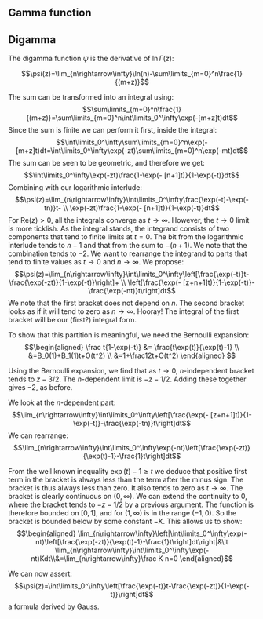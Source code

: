 <article>

# Gamma function

## Digamma

The digamma function $\psi$ is the derivative of $\ln\Gamma(z)$:

$$\psi(z)=\lim_{n\rightarrow\infty}\ln(n)-\sum\limits_{m=0}^n\frac{1}{(m+z)}$$

The sum can be transformed into an integral using:
$$\sum\limits_{m=0}^n\frac{1}{(m+z)}=\sum\limits_{m=0}^n\int\limits_0^\infty\exp(-[m+z]t)dt$$
Since the sum is finite we can perform it first, inside the integral:
$$\int\limits_0^\infty\sum\limits_{m=0}^n\exp(-[m+z]t)dt=\int\limits_0^\infty\exp(-zt)\sum\limits_{m=0}^n\exp(-mt)dt$$
The sum can be seen to be geometric, and therefore we get:
$$\int\limits_0^\infty\exp(-zt)\frac{1-\exp(-
[n+1]t)}{1-\exp(-t)}dt$$
Combining with our logarithmic interlude:
$$\psi(z)=\lim_{n\rightarrow\infty}\int\limits_0^\infty\frac{\exp(-t)-\exp(-tn)}t- \\ \exp(-zt)\frac{1-\exp(-
[n+1]t)}{1-\exp(-t)}dt$$
For $\mathrm{Re}(z)>0$, all the integrals converge as $t\rightarrow\infty$. However, the $t\rightarrow0$ limit is more ticklish.
As the integral stands, the integrand consists of two components that tend to finite limits at $t=0$. The bit from the logarithmic interlude tends to $n-1$ and that from the sum to $-(n+1)$. We note that the combination tends to $-2$. We want to rearrange the integrand to parts that tend to finite values as $t\rightarrow0$ and $n\rightarrow\infty$.
We propose:
$$\psi(z)=\lim_{n\rightarrow\infty}\int\limits_0^\infty\left[\frac{\exp(-t)}t-\frac{\exp(-zt)}{1-\exp(-t)}\right]+ \\ \left[\frac{\exp(-
[z+n+1]t)}{1-\exp(-t)}-\frac{\exp(-nt)}t\right]dt$$
We note that the first bracket does not depend on $n$. The second bracket looks as if it will tend to zero as $n\rightarrow\infty$. Hooray! The integral of the first bracket will be our (first?) integral form.

To show that this partition is meaningful, we need the Bernoulli expansion:
$$\begin{aligned}
\frac t{1-\exp(-t)} &= \frac{t\exp(t)}{\exp(t)-1} \\ &=B_0(1)+B_1(1)t+O(t^2) \\ &=1+\frac12t+O(t^2)
\end{aligned} $$

Using the Bernoulli expansion, we find that as $t\rightarrow0$, $n$-independent bracket tends to $z-3/2$. The $n$-dependent limit is $-z-1/2$. Adding these together gives $-2$, as before.

We look at the $n$-dependent part:
$$\lim_{n\rightarrow\infty}\int\limits_0^\infty\left[\frac{\exp(-
[z+n+1]t)}{1-\exp(-t)}-\frac{\exp(-tn)}t\right]dt$$
We can rearrange:
$$\lim_{n\rightarrow\infty}\int\limits_0^\infty\exp(-nt)\left[\frac{\exp(-zt)}{\exp(t)-1}-\frac{1}t\right]dt$$

From the well known inequality $\exp(t)-1\ge t$ we deduce that positive first term in the bracket is always less than the term after the minus sign. The bracket is thus always less than zero. It also tends to zero as $t\rightarrow\infty$. The bracket is clearly continuous on $(0,\infty)$. We can extend the continuity to 0, where the bracket tends to $-z-1/2$ by a previous argument. The function is therefore bounded on $[0,1]$, and for $(1,\infty)$ is in the range $(-1,0)$. So the bracket is bounded below by some constant $-K$. This allows us to show:
$$\begin{aligned}
\lim_{n\rightarrow\infty}\left|\int\limits_0^\infty\exp(-nt)\left[\frac{\exp(-zt)}{\exp(t)-1}-\frac{1}t\right]dt\right|&\lt \lim_{n\rightarrow\infty}\int\limits_0^\infty\exp(-nt)Kdt\\&=\lim_{n\rightarrow\infty}\frac K n=0
\end{aligned}$$

We can now assert:
$$\psi(z)=\int\limits_0^\infty\left[\frac{\exp(-t)}t-\frac{\exp(-zt)}{1-\exp(-t)}\right]dt$$
a formula derived by Gauss.
</article>